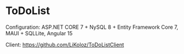 # ToDoList

Configuration: 
ASP.NET CORE 7 + NySQL 8 + Entity Framework Core 7, MAUI + SQLLite, Angular 15

Client: https://github.com/LiKoloz/ToDoListClient

